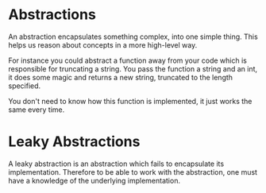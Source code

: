 # Abstractions

An abstraction encapsulates something complex, into one simple thing. This helps us reason about concepts in a more high-level way.

For instance you could abstract a function away from your code which is responsible for truncating a string. You pass the function a string and an int, it does some magic and returns a new string, truncated to the length specified.

You don't need to know how this function is implemented, it just works the same every time.

# Leaky Abstractions

A leaky abstraction is an abstraction which fails to encapsulate its implementation. Therefore to be able to work with the abstraction, one must have a knowledge of the underlying implementation.

